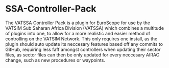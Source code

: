 # SSA-Controller-Pack
The VATSSA Controller Pack is a plugin for EuroScope for use by the VATSIM Sub Saharan Africa Division (VATSSA) which combines a multitude of plugins into one, to allow for a more realistic and easier method of controlling on the VATSIM Network.
This only requires one install, as the plugin should auto update its neccesary features based off any commits to GitHub, requiring less faff amongst controllers when updating their sector files, as sector files can then be only updated for every neccesary AIRAC change, such as new procedures or waypoints.
